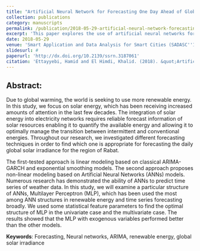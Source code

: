 ```yaml
---
title: "Artificial Neural Network for Forecasting One Day Ahead of Global Solar Irradiance"
collection: publications
category: manuscripts
permalink: /publication/2018-05-29-artificial-neural-network-forecasting-global-solar-irradiance
excerpt: 'This paper explores the use of artificial neural networks for forecasting solar irradiance one day ahead, a critical aspect for optimizing renewable energy systems.'
date: 2018-05-29
venue: 'Smart Application and Data Analysis for Smart Cities (SADASC''18)'
slidesurl: #
paperurl: 'http://dx.doi.org/10.2139/ssrn.3187061'
citation: 'Ettayyebi, Hamid and El Himdi, Khalid. (2018). &quot;Artificial Neural Network for Forecasting One Day Ahead of Global Solar Irradiance.&quot; <i>Smart Application and Data Analysis for Smart Cities (SADASC&apos;18)</i>.'
---
```


## Abstract:

Due to global warming, the world is seeking to use more renewable energy. In this study, we focus on solar energy, which has been receiving increased amounts of attention in the last few decades. The integration of solar energy into electricity networks requires reliable forecast information of solar resources enabling it to quantify the available energy and allowing it to optimally manage the transition between intermittent and conventional energies. Throughout our research, we investigated different forecasting techniques in order to find which one is appropriate for forecasting the daily global solar irradiance for the region of Rabat.

The first-tested approach is linear modeling based on classical ARIMA-GARCH and exponential smoothing models. The second approach proposes non-linear modeling based on Artificial Neural Networks (ANNs) models. Numerous research has demonstrated the ability of ANNs to predict time series of weather data. In this study, we will examine a particular structure of ANNs, Multilayer Perceptron (MLP), which has been used the most among ANN structures in renewable energy and time series forecasting broadly. We used some statistical feature parameters to find the optimal structure of MLP in the univariate case and the multivariate case. The results showed that the MLP with exogenous variables performed better than the other models.

**Keywords**: Forecasting, Neural networks, ARIMA, renewable energy, global solar irradiance
